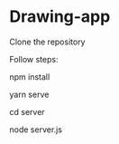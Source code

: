 # Drawing-app

Clone the repository

Follow steps:

npm install

yarn serve

cd server

node server.js
